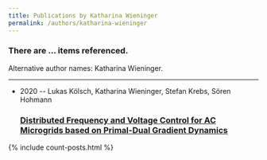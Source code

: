 ```yaml
---
title: Publications by Katharina Wieninger
permalink: /authors/katharina-wieninger
---
```


<h3 id="number-posts">There are ... items referenced.</h3>
<p id='info-authors'>Alternative author names: Katharina Wieninger.</p>
<hr />
<ul class="post-list">
<li><span class='post-meta'>2020 -- Lukas Kölsch, Katharina Wieninger, Stefan Krebs, Sören Hohmann</span><h3><a class='post-link' href="{{ site.baseurl }}/distributed-frequency-and-voltage-control-for-ac-microgrids-based-on-primal-dual-gradient-dynamics">Distributed Frequency and Voltage Control for AC Microgrids based on Primal-Dual Gradient Dynamics</a></h3></li>

</ul>
{% include count-posts.html %}
